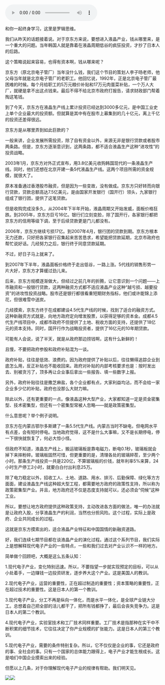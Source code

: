 <audio src="http://igetoss.cdn.igetget.com/mp3/201707/10/201707101643474961455056.mp3" controls="controls">您的浏览器不支持 audio 标签。</audio> <!--StartFragment--><p>和你一起终身学习，这里是罗辑思维。</p><p>我们从昨天的话题接着说。对于京东方来说，要想进入液晶产业，钱从哪里来，是一个重大的问题。当年韩国人就是靠着在液晶周期低谷的疯狂投资，才抄了日本人的后路。</p><p>这个策略说起来容易，也得有资本啊，钱从哪来呢？</p><p>京东方（原北京电子管厂）当年没什么钱，我们这个节目的策划人李子旸老师，他父母当年就是北京电子管厂的老职工。他回忆说，1992年，正是北京电子管厂最困难的时候。每个月给职工的5万元粮价补贴和17万元肉蛋菜补贴，一个万人大厂，就硬是拿不出这点钱来。最后不得不给北京市政府打报告，请求财政部门帮着掏这笔钱。</p><p>到了今天，京东方在液晶生产线上累计投资已经达到3000多亿元，是中国工业史上单个企业最大的投资额。但就算是其中有在股市上募集到的几十亿元，离上千亿的投资还差得很远。</p><p>京东方是从哪里弄到如此巨款的？</p><p>一般来讲，企业发展所需投资，除了自有资金以外，来源无非是银行贷款或者股市两条路。但是，京东方逐渐意识到，这两条路，都不适合液晶生产这种“进攻性”的投资战略。</p><p>2003年1月，京东方对外正式宣布，用3.8亿美元收购韩国现代的一条液晶生产线。同时，他们还想在北京开建一条5代液晶生产线。这两个项目所需的资金规模，就很大了。</p><p>原本准备通过香港股市融资，但是因为一些变故，没有做成。京东方只好转而向银行贷款，贷款总额高达7.5亿美元，是由国家开发银行（国开行）领头，九家银行组成了银行团，提供了这笔贷款。</p><p>但是收购完成没多久，从2004年下半年开始，液晶周期又开始发威，面板价格狂跌。到2005年，京东方巨亏16亿。银行们立刻变脸，除了国开行，各家银行都把京东方的信用等级下调，至于后续贷款更是门儿都没有。</p><p>2006年，京东方继续亏损17亿。到2007年4月，银行团的贷款到期。京东方根本无力还款，只好把各家银行召集起来苦苦恳求，希望能把贷款延期，北京市政府也帮忙说好话。几经努力之后，银行终于同意贷款延期。</p><p>不过，好日子马上就来了。</p><p>到2007年下半年，液晶面板价格终于走出低谷，一路上涨。5代线的销售形势一片大好，京东方才算缓过劲儿来。</p><p>后来，京东方规模逐渐做大，但经过之前几年的折腾，让它意识到一个问题——上市融资和一般银行贷款，这两种融资方式都不适应液晶产业这种“越亏损、越要投资”的进攻性投资战略。股市还是银行都很看重短期财务指标，他们或许能锦上添花，但很难雪中送炭。</p><p>几经摸索，京东方终于在成都建设4.5代生产线的时候，找到了适合的融资方式。这种新融资方式就是，向地方政府定向增发股票，以获得足够的资本金。成都4.5代生产线项目中，成都市政府不但提供了土地、税收方面的支持，还提供了18亿元的资本支持。同时，国开行作为战略投资者，提供了16亿元的10年期贷款。</p><p>可能有人会说，说了半天，就是从政府那边捞钱啊，这有什么新鲜的！</p><p>且慢，不要把政府参股和政府补贴混为一谈。</p><p>政府补贴，往往是低效、浪费的。因为政府提供了补贴以后，往往懒得追踪企业到底怎么用，反正补贴也不能收回来。政府对补贴的内部考核要求也是：按时发出去、别被贪污了，顶多再让企业事后拿出一些报告、填一些数字上报。</p><p>另外，政府补贴往往是撒芝麻盐，各个企业都有点，大家利益均沾，而不会给一家企业多少亿的补贴，政府也没那么大财力嘛。</p><p>除此以外，还有更重要的一点。像液晶这种大型产业，大家都知道一定是资金密集型、技术密集型，但还有一个密集型常被人忽略——就是政策密集型。</p><p>什么意思呢？举个例子说明。</p><p>京东方在内蒙古鄂尔多斯建了一条5.5代生产线。内蒙古当时不缺电，但电网水平有点差，会有短时停电。当地政府觉得，这不是什么大事嘛，又不是长期停电，停一下很快就恢复了，何必大惊小怪。</p><p>但政府不知道，液晶生产线上，搬运玻璃板是靠电磁力，断电0.1秒，玻璃板就会掉下来摔粉碎。玻璃板固然可惜，但更重要的是，清理各处的玻璃碎茬，至少两个小时。那条生产线投资一共是220亿，不算玻璃板的价钱，就年利率5%来算，24小时生产停工2小时，就要白白付出利息25万。</p><p>除了电力稳定以外，招收工人、土地、道路、用水、排污、后勤保障、绿化等方方面面，建设液晶生产线这种超大型工程，都需要地方政府的政策性支持，所以称为政策密集型产业。并且，地方政府还不仅是态度支持就可以，还必须会“伺候”这种工业。</p><p>所以，要想让地方政府提供这种政策支持，主动改进各方面的做法，唯一的办法就是让政府入股，分享液晶生产的利润，当然也分担风险。这个过程，实际上是政府、企业共同成长的过程。</p><p>这就是京东方摸索出的，适合液晶产业特征和中国国情的新融资道路。</p><p>好，我们连续七期节目都在谈液晶产业的演化过程。通过这个系列节目，我们实际上是想解释现代电子产业的一些特点，一些和我们过去对产业认识不一样的地方。</p><p>简单做个回顾吧，大概是这么五条认知：</p><p>1.现代电子产业，变化特别迅速。所以，不要指望一步就实现预定的目标，可以从小处着手，一边赚钱一边投资研发，逐步养大这个产业。这是美国人的教训。</p><p>2.现代电子产业，运营的重要性，正在超过制造的重要性；资本策略的重要性，正在超过技术的重要性。这是日本人的第一个教训。</p><p>3.现代电子产业，分工不再是纵向一体化，而是水平一体化，是全球产业链大分工。总想着自己把全部的活儿都干了，把所有钱都挣了，最后会丧失竞争力。这是日本人的第二个教训。</p><p>4.现代电子产业，实验室技术和工厂技术同样重要。工厂技术是指那种在实干中不断积累的细节技术，它往往决定了你产业规模的扩张能力。这是日本人的第三个教训。</p><p>5.现代电子产业，需要的条件特别复杂。所以，它不仅仅是企业的事，它还是政府的事、全社会的事。只有一个国家的总体能力跟得上，电子产业才能生根成长。这是咱们中国企业摸索出来的经验。</p><p>但愿以上几条，对于你理解现代电子产业的规律有帮助。我们明天见。</p><!--EndFragment--> <img src="https://piccdn.igetget.com/img/201707/10/201707102158237617782446.jpg" /><img src="https://piccdn.igetget.com/img/201707/10/201707102209586448172625.jpg" />
